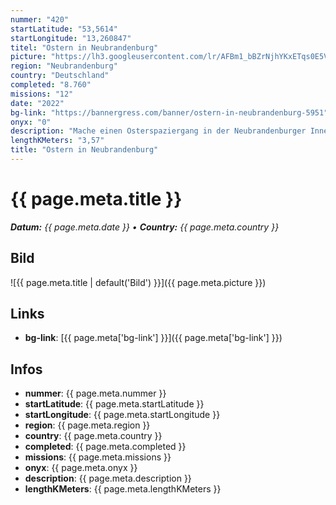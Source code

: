```yaml
---
nummer: "420"
startLatitude: "53,5614"
startLongitude: "13,260847"
titel: "Ostern in Neubrandenburg"
picture: "https://lh3.googleusercontent.com/lr/AFBm1_bBZrNjhYKxETqs0E5VbZVeafVkV63-MNhSqk-3d3htzJBsZsdl1ciE408SQB4n6J6voyMx9s4QYbMBlm5Oso1SxDI38O8DcITsgvtRp-ZMStvIx7dIr1xgPfxEzfMmENPE0Hrz5bo1Au9UKfTyAOt_ksGdU3Lxt_605dJSJSu7qOA0d7oTSdCiP8GDWcFp_tCh7XMH3kB-fRrYjyLyMX7c4a1mfv4A9NO3TIlzaFj30QHsUSyA997kBVERD2ZDJlyBVL3OQbY39buVJuGKIUexZiY2hIiuGrxVmuB5oKhk784l7GHSAV1LepEt9ekHujI7CmBPRo3Cjco-f7nQqAuwG7fv0C_B16j13D07sRqA024ZMmf2wbhrQM1eiByOyEWz43MwClQ0MTscWm0y1w-EeViitUzK7MlmF67NOiDvMRNBNd15swviMmL-Uu8SyYj7NQdDy1b-0OHpJaf3R0tRZjg3jyoSHu6nL2zQw7GtywSpWHQbg6XiQDdwQTw98y7tXAXfMkkrETts_NYIuwVFMiL0MnrmbVPSy4LULOXoXpD6PdjuYgJduAn22GoYxbk7MrhwLnzyhvSwF1aGujRzW1c8Sl9UctOISfyOEBiYMv5kl0YKYG3F5b_bSddJJb1AI6BGVhU9Vk9pF6nbdRcXC-_FaDrvRzuqTlDQcR-sn7XpErAk3VSAIgw4WUKl7oH8JIhaQbzPCs_bqr1Tkjbk6PIlJ-VCNpfHS3Qcvlbsjm1gYHaJIjXpgk9HDAQoYOjEZUJ2fjVomu_X6pAVAKAdCDYR28_gH9Z2quHGfd7CCBP8xls3hkiY3Ac9FBRy3vHwXDVx79w0QDX32WfPsBzhdVSjHZ29daRLrdiLpnyQ88Jw5I1ga3P-BVay_oypkgChtPlK"
region: "Neubrandenburg"
country: "Deutschland"
completed: "8.760"
missions: "12"
date: "2022"
bg-link: "https://bannergress.com/banner/ostern-in-neubrandenburg-5951"
onyx: "0"
description: "Mache einen Osterspaziergang in der Neubrandenburger Innenstadt."
lengthKMeters: "3,57"
title: "Ostern in Neubrandenburg"
---
```


# {{ page.meta.title }}
_**Datum:** {{ page.meta.date }} • **Country:** {{ page.meta.country }}_

## Bild
![{{ page.meta.title | default('Bild') }}]({{ page.meta.picture }})

## Links
- **bg-link**: [{{ page.meta['bg-link'] }}]({{ page.meta['bg-link'] }})

## Infos
- **nummer**: {{ page.meta.nummer }}
- **startLatitude**: {{ page.meta.startLatitude }}
- **startLongitude**: {{ page.meta.startLongitude }}
- **region**: {{ page.meta.region }}
- **country**: {{ page.meta.country }}
- **completed**: {{ page.meta.completed }}
- **missions**: {{ page.meta.missions }}
- **onyx**: {{ page.meta.onyx }}
- **description**: {{ page.meta.description }}
- **lengthKMeters**: {{ page.meta.lengthKMeters }}

